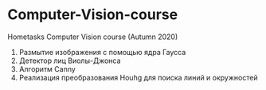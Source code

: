 # Computer-Vision-course
Hometasks Computer Vision course (Autumn 2020)

1. Размытие изображения с помощью ядра Гаусса
2. Детектор лиц Виолы-Джонса
3. Алгоритм Canny
4. Реализация преобразования Houhg для поиска линий и окружностей
